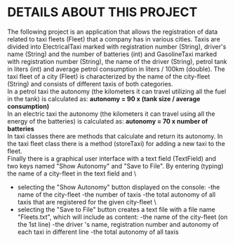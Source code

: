 # DETAILS ABOUT THIS PROJECT
The following project is an application that allows the registration of data related to taxi fleets (Fleet) that a company has in various cities. Taxis are divided into ElectricalTaxi marked with registration number (String), driver's name (String) and the number of batteries (int) and GasolineTaxi marked with registration number (String), the name of the driver (String), petrol tank in liters (int) and average petrol consumption in liters / 100km (double). The taxi fleet of a city (Fleet) is characterized by the name of the city-fleet (String) and consists of different taxis of both categories. \
In a petrol taxi the autonomy (the kilometers it can travel utilizing all the fuel in the tank) is calculated as: **autonomy = 90 x (tank size / average consumption)** \
In an electric taxi the autonomy (the kilometers it can travel using all the energy of the batteries) is calculated as: **autonomy = 70 x number of batteries** \
In taxi classes there are methods that calculate and return its autonomy. In the taxi fleet class there is a method (storeTaxi) for adding a new taxi to the fleet. \
Finally there is a graphical user interface with a text field (TextField) and two keys named "Show Autonomy" and "Save to File". By entering (typing) the name of a city-fleet in the text field and \
- selecting the "Show Autonomy" button displayed on the console:
-the name of the city-fleet
-the number of taxis
-the total autonomy of all taxis that are registered for the given city-fleet \
- selecting the "Save to File" button creates a text file with a file name "Fleets.txt", which will include as content:
-the name of the city-fleet (on the 1st line)
-the driver 's name, registration number and autonomy of each taxi in
different line
-the total autonomy of all taxis
